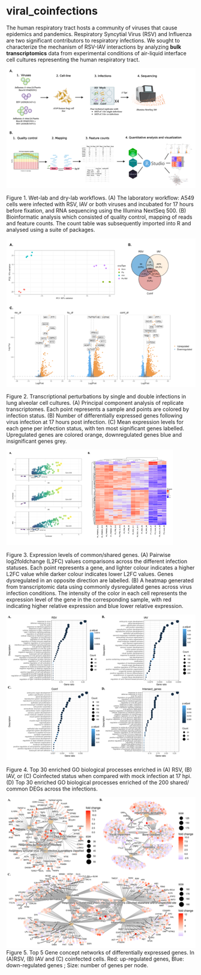# viral_coinfections

The human respiratory tract hosts a community of viruses that cause epidemics and pandemics. 
Respiratory Syncytial Virus (RSV) and Influenza are two significant contributors to respiratory infections. 
We sought to characterize the mechanism of RSV-IAV interactions by analyzing **bulk transcriptomics** data from experimental conditions of air-liquid interface cell cultures representing the human respiratory tract.
 

![image](https://github.com/marthaluka/viral_coinfections/blob/main/figures/workflow.png)

Figure 1. Wet-lab and dry-lab workflows. 
(A) The laboratory workflow: A549 cells were infected with RSV, IAV or both viruses and incubated for 17 hours before fixation, and RNA sequencing using the Illumina NextSeq 500. 
(B) Bioinformatic analysis which consisted of quality control, mapping of reads and feature counts. The count table was subsequently imported into R and analysed using a suite of packages.



![image](https://github.com/marthaluka/viral_coinfections/blob/main/figures/figure2.png)

Figure 2. Transcriptional perturbations by single and double infections in lung alveolar cell cultures. 
(A) Principal component analysis of replicate transcriptomes. Each point represents a sample and points are colored by infection status. 
(B) Number of differentially expressed genes following virus infection at 17 hours post infection. 
(C) Mean expression levels for each gene per infection status, with ten most significant genes labelled. Upregulated genes are colored orange, downregulated genes blue and insignificant genes grey. 



![image](https://github.com/marthaluka/viral_coinfections/blob/main/figures/figure3.png)

Figure 3. Expression levels of common/shared genes. 
(A) Pairwise log2foldchange (L2FC) values comparisons across the different infection statuses. Each point represents a gene, and lighter colour indicates a higher L2FC value while darker colour indicates lower L2FC values. Genes dysregulated in an opposite direction are labelled. 
(B) A heatmap generated from transcriptomic data using commonly dysregulated genes across virus infection conditions. The intensity of the color in each cell represents the expression level of the gene in the corresponding sample, with red indicating higher relative expression and blue lower relative expression.



![image](https://github.com/marthaluka/viral_coinfections/blob/main/figures/figure4.png)

Figure 4. Top 30 enriched GO biological processes enriched in (A) RSV, (B) IAV, or (C) Coinfected status when compared with mock infection at 17 hpi. (D) Top 30 enriched GO biological processes enriched of the 200 shared/ common DEGs across the infections.  



![image](https://github.com/marthaluka/viral_coinfections/blob/main/figures/figure5.png)
Figure 5. Top 5 Gene concept networks of differentially expressed genes. In (A)RSV, (B) IAV and (C) coinfected cells. Red: up-regulated genes, Blue: down-regulated genes ; Size: number of genes per node. 
